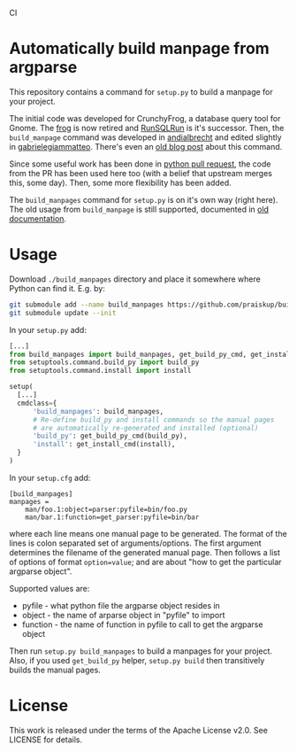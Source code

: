 CI

# Automatically build manpage from argparse

This repository contains a command for `setup.py` to build
a manpage for your project.

The initial code was developed for CrunchyFrog, a database query tool for Gnome.
The [frog] is now retired and [RunSQLRun] is it's successor.  Then, the
`build_manpage` command was developed in [andialbrecht] and edited slightly
in [gabrielegiammatteo].  There's even an [old blog post] about this command.

Since some useful work has been done in [python pull request], the code from the
PR has been used here too (with a belief that upstream merges this, some day).
Then, some more flexibility has been added.

The `build_manpages` command for `setup.py` is on it's own way (right here).
The old usage from `build_manpage` is still supported, documented in
[old documentation](examples/old\_format/README.md).

# Usage

Download `./build_manpages` directory and place it somewhere where Python can
find it.  E.g. by:

```bash
git submodule add --name build_manpages https://github.com/praiskup/build_manpages
git submodule update --init
```

In your `setup.py` add:

```python
[...]
from build_manpages import build_manpages, get_build_py_cmd, get_install_cmd
from setuptools.command.build_py import build_py
from setuptools.command.install import install

setup(
  [...]
  cmdclass={
      'build_manpages': build_manpages,
      # Re-define build_py and install commands so the manual pages
      # are automatically re-generated and installed (optional)
      'build_py': get_build_py_cmd(build_py),
      'install': get_install_cmd(install),
  }
)
```

In your `setup.cfg` add:

```
[build_manpages]
manpages =
    man/foo.1:object=parser:pyfile=bin/foo.py
    man/bar.1:function=get_parser:pyfile=bin/bar
```

where each line means one manual page to be generated.  The format of the lines
is colon separated set of arguments/options.  The first argument determines the
filename of the generated manual page.  Then follows a list of options of format
`option=value`;  and are about "how to get the particular argparse object".

Supported values are:

- pyfile - what python file the argparse object resides in
- object - the name of arparse object in "pyfile" to import
- function - the name of function in pyfile to call to get the argparse object

Then run `setup.py build_manpages` to build a manpages for your project.  Also,
if you used `get_build_py` helper, `setup.py build` then transitively builds the
manual pages.


# License

This work is released under the terms of the Apache License v2.0.
See LICENSE for details.

[gabrielegiammatteo]: https://github.com/andialbrecht/build\_manpage
[andialbrecht]: https://github.com/andialbrecht/build\_manpage
[frog]: http://crunchyfrog.googlecode.com/svn/
[RunSQLRun]: https://github.com/andialbrecht/runsqlrun
[old blog post]: https://andialbrecht.wordpress.com/2009/03/17/creating-a-man-page-with-distutils-and-optparse/
[python pull request]: https://github.com/python/cpython/pull/1169
